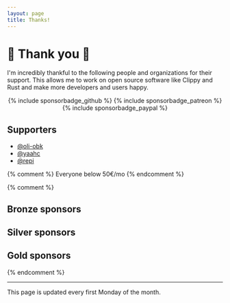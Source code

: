 ```yaml
---
layout: page
title: Thanks!
---
```


# 🎉 Thank you 🎉

I'm incredibly thankful to the following people and organizations for their support. This allows me to work on open source software like Clippy and Rust and make more developers and users happy.

<div style="text-align:center">
{% include sponsorbadge_github %} {% include sponsorbadge_patreon %} {% include sponsorbadge_paypal %}
</div>

## Supporters

* [@oli-obk](https://github.com/oli-obk)
* [@yaahc](https://github.com/yaahc)
* [@repi](https://github.com/repi)

{% comment %}
Everyone below 50€/mo
{% endcomment %}

{% comment %}
## Bronze sponsors
## Silver sponsors
## Gold sponsors
{% endcomment %}

-----

This page is updated every first Monday of the month.
